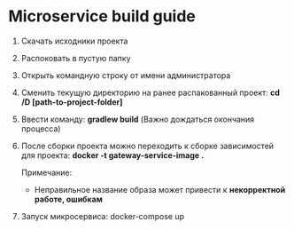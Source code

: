 # Microservice build guide

1) Скачать исходники проекта
2) Распоковать в пустую папку
3) Открыть командную строку от имени администратора
4) Сменить текущую директорию на ранее распакованный проект: **cd /D [path-to-project-folder]**
5) Ввести команду: **gradlew build** (Важно дождаться окончания процесса)
5) После сборки проекта можно переходить к сборке зависимостей для проекта: **docker -t gateway-service-image .**

   Примечание:
    - Неправильное название образа может привести к **некорректной работе, ошибкам**

7) Запуск микросервиса: docker-compose up
